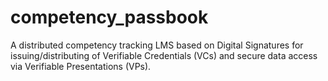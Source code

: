 # competency_passbook

A distributed competency tracking LMS based on Digital Signatures for issuing/distributing of Verifiable Credentials (VCs) and secure data access via Verifiable Presentations (VPs).

